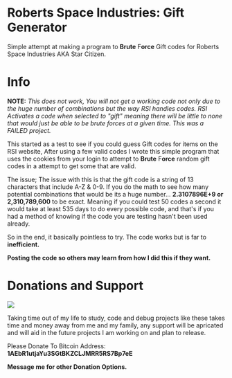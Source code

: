 # Roberts Space Industries: Gift Generator

Simple attempt at making a program to **Brute** F**orce** Gift codes for Roberts Space Industries AKA Star Citizen.

# Info

**NOTE:** _This does not work, You will not get a working code not only due to the huge number of combinations but the way RSI handles codes. RSI Activates a code when selected to "gift" meaning there will be little to none that would just be able to be brute forces at a given time. This was a FAILED project._

This started as a test to see if you could guess Gift codes for items on the RSI website, After using a few valid codes I wrote this simple program that uses the cookies from your login to attempt to **Brute** F**orce** random gift codes in a attempt to get some that are valid. 

The issue; The issue with this is that the gift code is a string of 13 characters that include A-Z & 0-9. If you do the math to see how many potential combinations that would be its a huge number... **2.3107896E+9 or 2,310,789,600** to be exact. Meaning if you could test 50 codes a second it would take at least 535 days to do every possible code, and that's if you had a method of knowing if the code you are testing hasn't been used already.

So in the end, it basically pointless to try. The code works but is far to **inefficient.**

**Posting the code so others may learn from how I did this if they want.**

# Donations and Support

![](https://blockchain.info/Resources/buttons/donate_64.png)

Taking time out of my life to study, code and debug projects like these takes time and money away from me and my family, any support will be apricated and will aid in the future projects I am working on and plan to release. 

Please Donate To Bitcoin Address: **1AEbR1utjaYu3SGtBKZCLJMRR5RS7Bp7eE**

**Message me for other Donation Options.**
